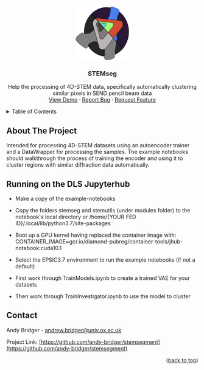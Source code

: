 <div id="top"></div>
<!--
*** Thanks for checking out the Best-README-Template. If you have a suggestion
*** that would make this better, please fork the repo and create a pull request
*** or simply open an issue with the tag "enhancement".
*** Don't forget to give the project a star!
*** Thanks again! Now go create something AMAZING! :D
-->



<!-- PROJECT SHIELDS -->
<!--
*** I'm using markdown "reference style" links for readability.
*** Reference links are enclosed in brackets [ ] instead of parentheses ( ).
*** See the bottom of this document for the declaration of the reference variables
*** for contributors-url, forks-url, etc. This is an optional, concise syntax you may use.
*** https://www.markdownguide.org/basic-syntax/#reference-style-links
-->


<!-- PROJECT LOGO -->
<br />
<div align="center">
  <a href="https://github.com/andy-bridger/stemsegment">
    <img src="images/stemseg.png" alt="Logo" width="140" height="140">
  </a>

<h3 align="center">STEMseg</h3>

  <p align="center">
    Help the processing of 4D-STEM data, specifically automatically clustering similar pixels in SEND pencil beam data 
    <br />
    <a href="https://github.com/andy-bridger/stemsegment/tree/main/example-notebooks">View Demo</a>
    ·
    <a href="https://github.com/andy-bridger/stemsegment/issues">Report Bug</a>
    ·
    <a href="https://github.com/andy-bridger/stemsegment/issues">Request Feature</a>
  </p>
</div>



<!-- TABLE OF CONTENTS -->
<details>
  <summary>Table of Contents</summary>
  <ol>
    <li>
      <a href="#about-the-project">About The Project</a>
    </li>
    <li>
      <a href="#running-on-the-dls-jupyterhub">Running on DLS-Jupyterhub</a>
    </li>
    <li><a href="#contact">Contact</a></li>
  </ol>
</details>



<!-- ABOUT THE PROJECT -->
## About The Project

Intended for processing 4D-STEM datasets using an autoencoder trainer and a DataWrapper for processing the samples. The example notebooks should walkthrough the process of training the encoder and using it to cluster regions with similar diffraction data automatically.



<!-- RUNNING ON DLS-JUPYTERHUB -->
## Running on the DLS Jupyterhub

- Make a copy of the example-notebooks

- Copy the folders stemseg and stemutils (under modules folder) to the notebook's local directory or /home/{YOUR FED ID}/.local/lib/python3.7/site-packages 

- Boot up a GPU kernel having replaced the container image with: CONTAINER_IMAGE=gcr.io/diamond-pubreg/container-tools/jhub-notebook:cuda10.1

- Select the EPSIC3.7 environment to run the example notebooks (if not a default)

- First work through TrainModels.ipynb to create a trained VAE for your datasets

- Then work through TrainInvestigator.ipynb to use the model to cluster


<!-- CONTACT -->
## Contact

Andy Bridger - andrew.bridger@univ.ox.ac.uk

Project Link: [https://github.com/andy-bridger/stemsegment](https://github.com/andy-bridger/stemsegment)

<p align="right">(<a href="#top">back to top</a>)</p>
